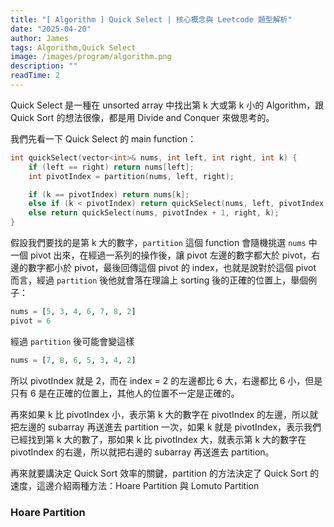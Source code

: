 ```yaml
---
title: "[ Algorithm ] Quick Select | 核心概念與 Leetcode 題型解析"
date: "2025-04-20"
author: James
tags: Algorithm,Quick Select
image: /images/program/algorithm.png
description: ""
readTime: 2
---
```


Quick Select 是一種在 unsorted array 中找出第 k 大或第 k 小的 Algorithm，跟 Quick Sort 的想法很像，都是用 Divide and Conquer 來做思考的。

我們先看一下 Quick Select 的 main function：

```cpp
int quickSelect(vector<int>& nums, int left, int right, int k) {
    if (left == right) return nums[left];
    int pivotIndex = partition(nums, left, right);

    if (k == pivotIndex) return nums[k];
    else if (k < pivotIndex) return quickSelect(nums, left, pivotIndex - 1, k);
    else return quickSelect(nums, pivotIndex + 1, right, k);
}
```

假設我們要找的是第 k 大的數字，`partition` 這個 function 會隨機挑選 `nums` 中一個 pivot 出來，在經過一系列的操作後，讓 pivot 左邊的數字都大於 pivot，右邊的數字都小於 pivot，最後回傳這個 pivot 的 index，也就是說對於這個 pivot 而言，經過 `partition` 後他就會落在理論上 sorting 後的正確的位置上，舉個例子：

```python
nums = [5, 3, 4, 6, 7, 8, 2]
pivot = 6
```

經過 `partition` 後可能會變這樣

```python
nums = [7, 8, 6, 5, 3, 4, 2]
```

所以 pivotIndex 就是 2，而在 index = 2 的左邊都比 6 大，右邊都比 6 小，但是只有 6 是在正確的位置上，其他人的位置不一定是正確的。

再來如果 k 比 pivotIndex 小，表示第 k 大的數字在 pivotIndex 的左邊，所以就把左邊的 subarray 再送進去 partition 一次，如果 k 就是 pivotIndex，表示我們已經找到第 k 大的數了，那如果 k 比 pivotIndex 大，就表示第 k 大的數字在 pivotIndex 的右邊，所以就把右邊的 subarray 再送進去 partition。

再來就要講決定 Quick Sort 效率的關鍵，partition 的方法決定了 Quick Sort 的速度，這邊介紹兩種方法：Hoare Partition 與 Lomuto Partition

### **Hoare Partition**



